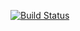 [![Build Status](https://travis-ci.org/guangqianpeng/raft.svg?branch=master)](https://travis-ci.org/guangqianpeng/raft)